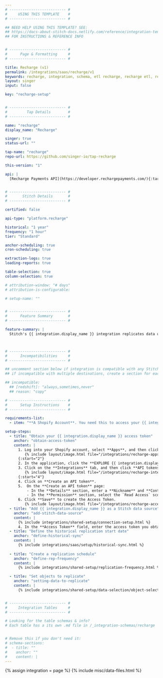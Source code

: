 ```yaml
---
# -------------------------- #
#     USING THIS TEMPLATE    #
# -------------------------- #

## NEED HELP USING THIS TEMPLATE? SEE:
## https://docs-about-stitch-docs.netlify.com/reference/integration-templates/saas/
## FOR INSTRUCTIONS & REFERENCE INFO


# -------------------------- #
#      Page & Formatting     #
# -------------------------- #

title: Recharge (v1)
permalink: /integrations/saas/recharge/v1
keywords: recharge, integration, schema, etl recharge, recharge etl, recharge schema
layout: singer
input: false

key: "recharge-setup"


# -------------------------- #
#         Tap Details        #
# -------------------------- #

name: "recharge"
display_name: "Recharge"

singer: true
status-url: ""

tap-name: "recharge"
repo-url: https://github.com/singer-io/tap-recharge

this-version: "1"

api: |
  [Recharge Payments API](https://developer.rechargepayments.com/){:target="new"}


# -------------------------- #
#       Stitch Details       #
# -------------------------- #

certified: false

api-type: "platform.recharge"

historical: "1 year"
frequency: "1 hour"
tier: "Standard"

anchor-scheduling: true
cron-scheduling: true

extraction-logs: true
loading-reports: true

table-selection: true
column-selection: true

# attribution-window: "# days"
# attribution-is-configurable: 

# setup-name: ""


# -------------------------- #
#      Feature Summary       #
# -------------------------- #

feature-summary: |
  Stitch's {{ integration.display_name }} integration replicates data using the {{ integration.api | flatify | strip }}. To access the {{ integration.display_name }} API documentation, you will need [your API key](#obtain-api-key). Refer to the [Schema](#schema) section for a list of objects available for replication.



# -------------------------- #
#      Incompatibilities     #
# -------------------------- #

## uncomment section below if integration is compatible with any Stitch destinations
## if incompatible with multiple destinations, create a section for each destination

## incompatible:
  ## [redshift]: "always,sometimes,never"
  ## reason: "copy" 

# -------------------------- #
#      Setup Instructions    #
# -------------------------- #

requirements-list:
  - item: "**A Shopify Account**. You need this to access your {{ integration.display_name }} information."

setup-steps:
  - title: "Obtain your {{ integration.display_name }} access token"
    anchor: "obtain-access-token"
    content: |
      1. Log into your Shopify account, select **Apps**, and then click on your {{ integration.display_name }} application.
         {% include layout/image.html file="/integrations/recharge-apps-screen.png" alt="Shopify Apps page." enlarge=true max-width="550" %}
      {:start="2"}
      2. In the application, click the **EXPLORE {{ integration.display_name }}** located near the top right corner of the page.
      3. Click on the **Integrations** tab, and then click **API tokens...**.
         {% include layout/image.html file="/integrations/recharge-integrations-access-token.png" alt="Integrations page with API token link." enlarge=true max-width="550" %}
      {:start="4"}   
      4. Click on **Create an API token**.
      5.  On the **Create an API token** page:
          - In the **Details** section, enter a **Nickname** and **Contact email** into their respective fields.
          - In the **Permission** section, select the `Read Access` scope for each permission.
      6. Click **Save** to create the Access Token.    
         {% include layout/image.html file="/integrations/recharge-access-token.png" alt="The API key creation page." enlarge=true max-width="550" %}
  - title: "Add {{ integration.display_name }} as a Stitch data source"
    anchor: "add-stitch-data-source"
    content: |
      {% include integrations/shared-setup/connection-setup.html %}
      4. In the **Access Token** field, enter the access token you obtained in the [previous step](#obtain-access-token).
  - title: "Define the historical replication start date"
    anchor: "define-historical-sync"
    content: |
      {% include integrations/saas/setup/historical-sync.html %}
  
  - title: "Create a replication schedule"
    anchor: "define-rep-frequency"
    content: |
      {% include integrations/shared-setup/replication-frequency.html %}

  - title: "Set objects to replicate"
    anchor: "setting-data-to-replicate"
    content: |
      {% include integrations/shared-setup/data-selection/object-selection.html %}


# -------------------------- #
#     Integration Tables     #
# -------------------------- #

# Looking for the table schemas & info?
# Each table has a its own .md file in /_integration-schemas/recharge


# Remove this if you don't need it:
# schema-sections:
#  - title: ""
#    anchor: ""
#    content: |
---
```

{% assign integration = page %}
{% include misc/data-files.html %}
